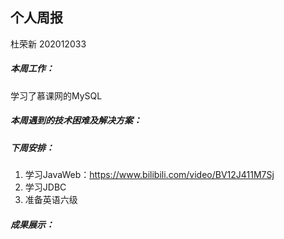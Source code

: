 ## 个人周报

杜荣新  202012033

##### 本周工作：

学习了慕课网的MySQL

##### 本周遇到的技术困难及解决方案：



##### 下周安排：

1. 学习JavaWeb：https://www.bilibili.com/video/BV12J411M7Sj
2. 学习JDBC
3. 准备英语六级

##### 成果展示：

